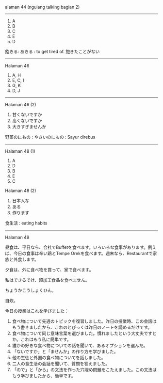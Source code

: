 alaman 44 (ngulang talking bagian 2)

---
1. A
2. B
3. C
4. E
5. D

飽きる: あきる : to get tired of.
飽きたことがない

---
Halaman 46
1. A, H
2. E, C, I
3. G, K
4. D, J

---
Halaman 46 (2)
1. 甘くないですか
2. 高くないですか
3. 大きすぎませんか

野菜のにもの : やさいのにもの : Sayur direbus

---
Halaman 48 (1)
1. A
2. D
3. B
4. E
5. C

Halaman 48 (2)
1. 日本人な
2. ある
3. 作ります

食生活 : eating habits


---
Halaman 49

昼食は、平日なら、会社でBuffetを食べます。いろいろな食事があります。例えば、今日の食事は辛い鶏とTempe Orekを食べます。週末なら、Restaurantで家族と外食します。

夕食は、外に食べ物を買って、家で食べます。

私はできるでけ、超加工食品を食べません。

ちょうかこうしょくひん。

自炊。

今日の授業はこれを学びました：
1. 食べ物について先週のトピックを復習しました。昨日の授業時、この会話はもう書きましたから、これのとぴっくは昨日のノートを読めるだけです。
2. 食べ物について同じ意味言葉を選びました。慣れましたという大丈夫ですとか。これはもう私に簡単です。
3. 誰かの好きな食べ物についての話を聞いて、あるオプションを選んだ。
4. 「ないですか」と「ませんか」の作り方を学びました。
5. 他の生徒と外国の食べ物についてを話しました。
6. 二人の食生活の会話を聞いて、質問を答えました。
7. 「ので」と「から」の文法を作った穴埋め問題をこたえました。この文法はもう学びましたから、簡単です。


